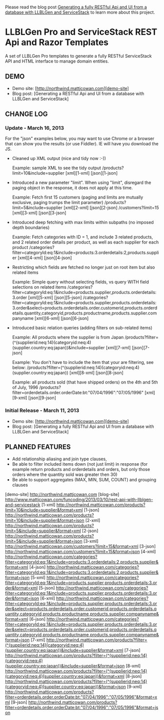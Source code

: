 Please read the blog post [Generating a fully RESTful Api and UI from a database with LLBLGen and ServiceStack](http://www.mattjcowan.com/funcoding/2013/03/10/rest-api-with-llblgen-and-servicestack) to learn more about this project.

LLBLGen Pro and ServiceStack REST Api and Razor Templates
=================================

A set of LLBLGen Pro templates to generate a fully RESTful ServiceStack API and HTML interface to manage domain entities.

## DEMO ##

- Demo site: [http://northwind.mattjcowan.com][demo-site]
- Blog post: [Generating a RESTful Api and UI from a database with LLBLGen and ServiceStack]

## CHANGE LOG ##

### Update - March 16, 2013 ###

For the "json" examples below, you may want to use Chrome or a browser that can show you the results (or use Fiddler). IE will have you download the JS.

- Cleaned up XML output (nice and tidy now :-))

  Example: sample XML to see the tidy output
  /products?limit=10&include=supplier [xml][1-xml] [json][1-json]

- Introduced a new parameter "limit". When using "limit", disregard the paging object in the response, it does not apply at this time.

  Example: Fetch first 15 customers (paging and limits are mutually exclusive, paging trumps the limit parameter)
  /products?limit=5&include=supplier [xml][2-xml] [json][2-json]
  /customers?limit=15 [xml][3-xml] [json][3-json]

- Introduced deep fetching with max limits within subpaths (no imposed depth boundaries)

  Example: Fetch categories with ID = 1, and include 3 related products, and 2 related order details per product, as well as each supplier for each product
  /categories?filter=categoryId:eq:1&include=products:3.orderdetails:2,products.supplier [xml][4-xml] [json][4-json]

- Restricting which fields are fetched no longer just on root item but also related items

  Example: Simple query without selecting fields, vs query WITH field selections on related items
  /categories?filter=categoryId:eq:1&include=products.supplier,products.orderdetails:3.order [xml][5-xml] [json][5-json]
  /categories?filter=categoryId:eq:1&include=products.supplier,products.orderdetails:3.order&select=products.orderdetails.order.customerid,products.orderdetails.quantity,categoryid,products.productname,products.supplier.companyname [xml][6-xml] [json][6-json]

- Introduced basic relation queries (adding filters on sub-related items)

  Example: All products where the supplier is from Japan
  /products?filter=(^(supplierid:neq:14)(categoryid:neq:4)(supplier.country:eq:japan))&include=supplier [xml][7-xml] [json][7-json]
  
  Example: You don't have to include the item that your are filtering, see below:
  /products?filter=(^(supplierid:neq:14)(categoryid:neq:4)(supplier.country:eq:japan)) [xml][8-xml] [json][8-json]
    
  Example: all products sold (that have shipped orders) on the 4th and 5th of July, 1996
  /products?filter=orderdetails.order.orderDate:bt:"07/04/1996":"07/05/1996" [xml][9-xml] [json][9-json]
  
### Initial Release - March 11, 2013 ###

- Demo site: [http://northwind.mattjcowan.com][demo-site]
- Blog post: [Generating a fully RESTful Api and UI from a database with LLBLGen and ServiceStack]

## PLANNED FEATURES ##

- Add relationship aliasing and join type clauses, 
- Be able to filter included items down (not just limit) in response (for example return products and orderdetails and orders, but only those orders where the quantity sold was greater then 30)
- Be able to support aggregates (MAX, MIN, SUM, COUNT) and grouping clauses 

[demo-site] http://northwind.mattjcowan.com
[blog-site] http://www.mattjcowan.com/funcoding/2013/03/10/rest-api-with-llblgen-and-servicestack
[1-xml]   http://northwind.mattjcowan.com/products?limit=10&include=supplier&format=xml
[1-json]  http://northwind.mattjcowan.com/products?limit=10&include=supplier&format=json
[2-xml]   http://northwind.mattjcowan.com/products?limit=5&include=supplier&format=xml
[2-json]  http://northwind.mattjcowan.com/products?limit=5&include=supplier&format=json
[3-xml]   http://northwind.mattjcowan.com/customers?limit=15&format=xml
[3-json]  http://northwind.mattjcowan.com/customers?limit=15&format=json
[4-xml]   http://northwind.mattjcowan.com/categories?filter=categoryId:eq:1&include=products:3.orderdetails:2,products.supplier&format=xml
[4-json]  http://northwind.mattjcowan.com/categories?filter=categoryId:eq:1&include=products:3.orderdetails:2,products.supplier&format=json
[5-xml]   http://northwind.mattjcowan.com/categories?filter=categoryId:eq:1&include=products.supplier,products.orderdetails:3.order&format=xml
[5-json]  http://northwind.mattjcowan.com/categories?filter=categoryId:eq:1&include=products.supplier,products.orderdetails:3.order&format=json
[6-xml]   http://northwind.mattjcowan.com/categories?filter=categoryId:eq:1&include=products.supplier,products.orderdetails:3.order&select=products.orderdetails.order.customerid,products.orderdetails.quantity,categoryid,products.productname,products.supplier.companyname&format=xml
[6-json]  http://northwind.mattjcowan.com/categories?filter=categoryId:eq:1&include=products.supplier,products.orderdetails:3.order&select=products.orderdetails.order.customerid,products.orderdetails.quantity,categoryid,products.productname,products.supplier.companyname&format=json
[7-xml]   http://northwind.mattjcowan.com/products?filter=(^(supplierid:neq:14)(categoryid:neq:4)(supplier.country:eq:japan))&include=supplier&format=xml
[7-json]  http://northwind.mattjcowan.com/products?filter=(^(supplierid:neq:14)(categoryid:neq:4)(supplier.country:eq:japan))&include=supplier&format=json
[8-xml]   http://northwind.mattjcowan.com/products?filter=(^(supplierid:neq:14)(categoryid:neq:4)(supplier.country:eq:japan))&format=xml
[8-json]  http://northwind.mattjcowan.com/products?filter=(^(supplierid:neq:14)(categoryid:neq:4)(supplier.country:eq:japan))&format=json
[9-xml]   http://northwind.mattjcowan.com/products?filter=orderdetails.order.orderDate:bt:"07/04/1996":"07/05/1996"&format=xml
[9-json]  http://northwind.mattjcowan.com/products?filter=orderdetails.order.orderDate:bt:"07/04/1996":"07/05/1996"&format=json

